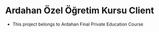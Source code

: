 # Ardahan Özel Öğretim Kursu Client 

* This project belongs to Ardahan Final Private Education Course